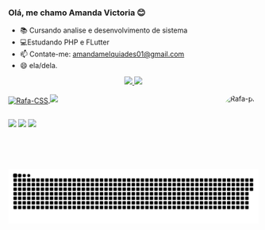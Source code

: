 ### Olá, me chamo Amanda Victoria 😊

- 📚 Cursando analise e desenvolvimento de sistema
- 💻Estudando PHP e FLutter
- 📫 Contate-me: amandamelquiades01@gmail.com
- 😄 ela/dela.
<div align="center">
  <a href="https://github.com/avmsantos">
  <img height="180em" src="https://github-readme-stats.vercel.app/api?username=avmsantos&show_icons=true&theme=radical&include_all_commits=true&count_private=true"/>
  <img height="180em" src="https://github-readme-stats.vercel.app/api/top-langs/?username=avmsantos&layout=compact&langs_count=7&theme=radical"/>
</div>
<div style="display: inline_block"><br>
  <img align="center" alt="Rafa-CSS" height="30" width="40" src="https://cdn.jsdelivr.net/gh/devicons/devicon/icons/flutter/flutter-original.svg">
  <img src="https://cdn.jsdelivr.net/gh/devicons/devicon/icons/dart/dart-original-wordmark.svg">
  <img align="right"  alt="Rafa-pic" height="150" style="border-radius:50px;" src="https://share-cdn.picrew.me/shareImg/org/202109/338224_ozdtpxAk.png">
  
</div>
  
  ##
 
<div> 
  <a href="https://instagram.com/avmsantos" target="_blank"><img padding="10px"src="https://img.shields.io/badge/-Instagram-%23E4405F?style=for-the-badge&logo=instagram&logoColor=white" target="_blank"></a> 
  <a href = "mailto:amandamelquiades01@gmail.com"><img src="https://img.shields.io/badge/Gmail-D14836?style=for-the-badge&logo=gmail&logoColor=white" target="_blank"></a>
  <a href="https://www.linkedin.com/in/amanda-victoria-m-santos-554363161" target="_blank"><img src="https://img.shields.io/badge/-LinkedIn-%230077B5?style=for-the-badge&logo=linkedin&logoColor=white" target="_blank"></a>
 
  ![Snake animation](https://github.com/avmsantos/avmsantos/blob/output/github-contribution-grid-snake.svg)
 
</div>
